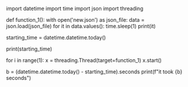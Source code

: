 import datetime
import time
import json
import threading


def function_1():
    with open('new.json') as json_file:
        data = json.load(json_file)
        for it in data.values():
            time.sleep(1)
            print(it)


<!-- 
 thread_list = []
 for i in range(1):
     x = threading.Thread(target=function_1)
     thread_list.append(x)
     x.start()

 for thread in thread_list:
     thread.join()

 b = (datetime.datetime.today() - starting_time).seconds
 print(f"it took {b} seconds") -->



starting_time = datetime.datetime.today()

print(starting_time)

for i in range(1):
    x = threading.Thread(target=function_1)
    x.start()

b = (datetime.datetime.today() - starting_time).seconds
print(f"it took {b} seconds")
